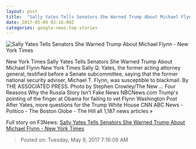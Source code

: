 ```yaml
---
layout: post
title:  "Sally Yates Tells Senators She Warned Trump About Michael Flynn - New York Times"
date: 2017-05-09 02:16:09Z
categories: google-news-top-stories
---
```


![Sally Yates Tells Senators She Warned Trump About Michael Flynn - New York Times](https://static01.nyt.com/images/2017/05/09/us/09russiahearing-new/09russiahearing-new-facebookJumbo.jpg)

New York Times Sally Yates Tells Senators She Warned Trump About Michael Flynn New York Times Sally Q. Yates, the former acting attorney general, testified before a Senate subcommittee, saying that the former national security adviser, Michael T. Flynn, was susceptible to blackmail. By THE ASSOCIATED PRESS. Photo by Stephen Crowley/The New ... Four Reasons Why the Russia Story Isn't Fake News NBCNews.com Trump's pointing of the finger at Obama for failing to vet Flynn Washington Post After Yates, more questions for the Trump White House CNN ABC News - Politico - The Boston Globe - The Hill all 1,187 news articles »


Full story on F3News: [Sally Yates Tells Senators She Warned Trump About Michael Flynn - New York Times](http://www.f3nws.com/n/NFrGuD)

> Posted on: Tuesday, May 9, 2017 7:16:09 AM
